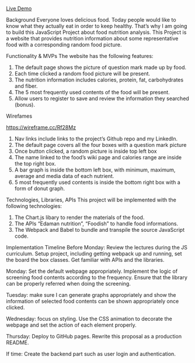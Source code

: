 [Live Demo](https://rinayumiho.github.io/Food-Nutrition-Analysis/)

Background
Everyone loves delicious food. Today people would like to know what they actually eat in order to keep healthy. That’s why I am going to build this JavaScript Project about food nutrition analysis. This Project is a website that provides nutrition information about some representative food with a corresponding random food picture.

Functionality & MVPs
The website has the following features: 

1)  The default page shows the picture of question mark made up by food.
2)  Each time clicked a random food picture will be present.
3)  The nutrition information includes calories, protein, fat, carbohydrates and fiber. 
4)  The 5 most frequently used contents of the food will be present.
5)  Allow users to register to save and review the information they searched (bonus).

Wirefames

https://wireframe.cc/Rf28Mz
 
1)  Nav links include links to the project’s Github repo and my LinkedIn.
2)  The default page covers all the four boxes with a question mark picture
3)  Once button clicked, a random picture is inside top left box
4)  The name linked to the food’s wiki page and calories range are inside the top right box.
5)  A bar graph is inside the bottom left box, with minimum, maximum, average and media data of each nutrient.
6)  5 most frequently used contents is inside the bottom right box with a form of donut graph.

Technologies, Libraries, APIs
This project will be implemented with the following technologies:

1)	The Chart.js libary to render the materials of the food.
2)	The APIs “Edaman nutrition”, “Foodish” to handle food informations.
3)	The Webpack and Babel to bundle and transpile the source JavaScript code.

Implementation Timeline
Before Monday: Review the lectures during the JS curriculum. Setup project, including getting webpack up and running, set the board the box classes. Get familiar with APIs and the libraries.

Monday: Set the default webpage appropriately. Implement the logic of screening food contents according to the frequency. Ensure that the library can be properly referred when doing the screening.

Tuesday: make sure I can generate graphs appropriately and show the information of selected food contents can be shown appropriately once clicked. 

Wednesday: focus on styling. Use the CSS animation to decorate the webpage and set the action of each element properly.

Thursday: Deploy to GitHub pages. Rewrite this proposal as a production README.

If time: Create the backend part such as user login and authentication.


